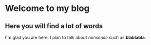 # Welcome to my blog

## Here you will find a lot of words

I'm glad you are here. I plan to talk about *nonsense* such as **blablabla**.
